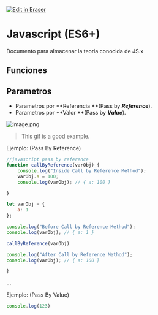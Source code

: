 <a target="_blank" href="https://app.eraser.io/workspace/gFSbU3NOXCd34DbQnfB6" id="edit-in-eraser-github-link"><img alt="Edit in Eraser" src="https://firebasestorage.googleapis.com/v0/b/second-petal-295822.appspot.com/o/images%2Fgithub%2FOpen%20in%20Eraser.svg?alt=media&amp;token=968381c8-a7e7-472a-8ed6-4a6626da5501"></a>
# Javascript (ES6+)
Documento para almacenar la teoria conocida de JS.x











## Funciones


## Parametros
- Parametros por **Referencia **(Pass by **_Reference_**).
- Parametros por **Valor  **(Pass by **_Value_**).




![image.png](https://eraser.imgix.net/workspaces/gFSbU3NOXCd34DbQnfB6/CyOUvapzv4SOz3NcsUILJBCmIRz2/8q0TA8zFcBIDQ53Jh1vF7.png?ixlib=js-3.7.0 "image.png")

> This gif is a good example.



Ejemplo: (Pass By Reference)

```js
//javascript pass by reference
function callByReference(varObj) {
    console.log("Inside Call by Reference Method");
    varObj.a = 100;
    console.log(varObj); // { a: 100 }

}

let varObj = {
    a: 1
};

console.log("Before Call by Reference Method");
console.log(varObj); // { a: 1 }

callByReference(varObj)

console.log("After Call by Reference Method");
console.log(varObj); // { a: 100 }

}
```
...

Ejemplo: (Pass By Value)

```js
console.log(123)
```


<!--- Eraser file: https://app.eraser.io/workspace/gFSbU3NOXCd34DbQnfB6 --->
